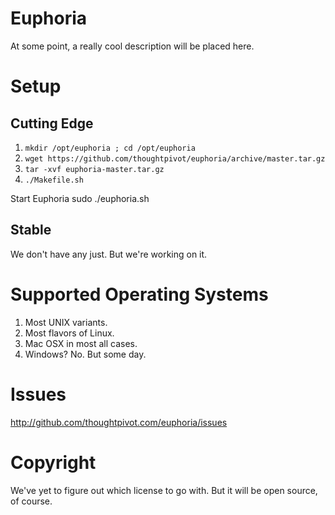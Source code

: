 # Euphoria

At some point, a really cool description will be placed here.

# Setup

## Cutting Edge 
1. `mkdir /opt/euphoria ; cd /opt/euphoria`
2. `wget https://github.com/thoughtpivot/euphoria/archive/master.tar.gz`
3. `tar -xvf euphoria-master.tar.gz`
4. `./Makefile.sh`

Start Euphoria
  sudo ./euphoria.sh

## Stable
We don't have any just. But we're working on it.

# Supported Operating Systems
1. Most UNIX variants.
2. Most flavors of Linux.
3. Mac OSX in most all cases.
4. Windows? No. But some day.

# Issues
http://github.com/thoughtpivot.com/euphoria/issues

# Copyright
We've yet to figure out which license to go with. But it will be open source, of course.




